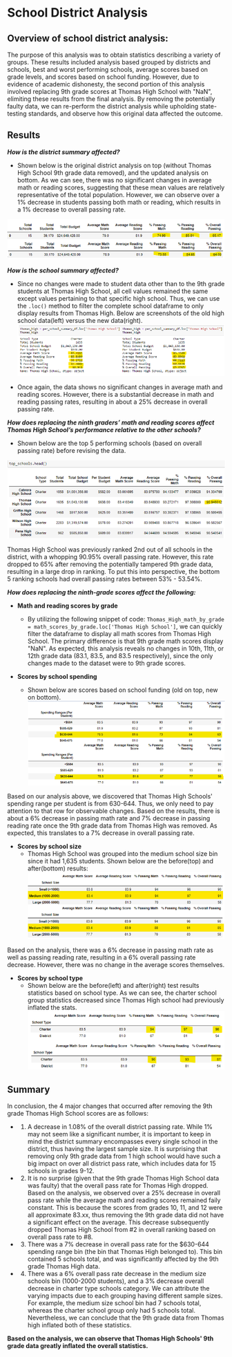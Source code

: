 # School District Analysis
## Overview of school district analysis:
The purpose of this analysis was to obtain statistics describing a variety of groups. These results included analysis based grouped by districts and schools, best and worst performing schools, average scores based on grade levels, and scores based on school funding. However, due to evidence of academic dishonesty, the second portion of this analysis involved replacing 9th grade scores at Thomas High School with "NaN", elimiting these results from the final analysis. By removing the potentially faulty data, we can re-perform the district analysis while upholding state-testing standards, and observe how this original data affected the outcome.

## Results
***How is the district summary affected?***
  - Shown below is the original district analysis on top (without Thomas High School 9th grade data removed), and the updated analysis on bottom. As we can see, there was no significant changes in average math or reading scores, suggesting that these mean values are relatively representative of the total population. However, we can observe over a 1% decrease in students passing both math or reading, which results in a 1% decrease to overall passing rate.   

  ![ScreenShots](/Resources/Resources/old_vs_new_district_analysis.png)

***How is the school summary affected?***
  - Since no changes were made to student data other than to the 9th grade students at Thomas High School, all cell values remained the same except values pertaining to that specific high school. Thus, we can use the `.loc()` method to filter the complete school dataframe to only display results from Thomas High. Below are screenshots of the old high school data(left) versus the new data(right). 
![ScreenShots](/Resources/Resources/old_vs_new_Thomas_High.png)

  - Once again, the data shows no significant changes in average math and reading scores. However, there is a substantial decrease in math and reading passing rates, resulting in about a 25% decrease in overall passing rate.   

***How does replacing the ninth graders’ math and reading scores affect Thomas High School’s performance relative to the other schools?***
  - Shown below are the top 5 performing schools (based on overall passing rate) before revising the data.
  
  ![ScreenShots](/Resources/Resources/top_schools_old.png)  

Thomas High School was previously ranked 2nd out of all schools in the district, with a whopping 90.95% overall passing rate. However, this rate dropped to 65% after removing the potentially tampered 9th grade data, resulting in a large drop in ranking. To put this into perspective, the bottom 5 ranking schools had overall passing rates between 53% - 53.54%.  

***How does replacing the ninth-grade scores affect the following:***
  - **Math and reading scores by grade**
    - By utilizing the following snippet of code: `Thomas_High_math_by_grade = math_scores_by_grade.loc['Thomas High School']`, we can quickly filter the dataframe to display all math scores from Thomas High School. The primary difference is that 9th grade math scores display "NaN". As expected, this analysis reveals no changes in 10th, 11th, or 12th grade data (83.1, 83.5, and 83.5 respectively), since the only changes made to the dataset were to 9th grade scores.
 
  - **Scores by school spending**
    - Shown below are scores based on school funding (old on top, new on bottom).
    ![ScreenShots](/Resources/Resources/old_vs_new_scores_by_funding.png)

Based on our analysis above, we discovered that Thomas High Schools' spending range per student is from 630-644. Thus, we only need to pay attention to that row for observable changes. Based on the results, there is about a 6% decrease in passing math rate and 7% decrease in passing reading rate once the 9th grade data from Thomas High was removed. As expected, this translates to a 7% decrease in overall passing rate.
    
  - **Scores by school size**
    - Thomas High School was grouped into the medium school size bin since it had 1,635 students. Shown below are the before(top) and after(bottom) results:
    ![ScreenShots](/Resources/Resources/old_vs_new_scores_by_size.png)
    
Based on the analysis, there was a 6% decrease in passing math rate as well as passing reading rate, resulting in a 6% overall passing rate decrease. However, there was no change in the average scores themselves.
    
  - **Scores by school type**
    - Shown below are the before(left) and after(right) test results statistics based on school type. As we can see, the charter school group statistics decreased since Thomas High school had previously inflated the stats.
    ![ScreenShots](/Resources/Resources/old_vs_new_by_type.png)
    
    
## Summary
In conclusion, the 4 major changes that occurred after removing the 9th grade Thomas High School scores are as follows:
  - 1. A decrease in 1.08% of the overall district passing rate. While 1% may not seem like a significant number, it is important to keep in mind the district summary encompasses every single school in the district, thus having the largest sample size. It is surprising that removing only 9th grade data from 1 high school would have such a big impact on over all district pass rate, which includes data for 15 schools in grades 9-12.
  - 2. It is no surprise (given that the 9th grade Thomas High School data was faulty) that the overall pass rate for Thomas High dropped. Based on the analysis, we observed over a 25% decrease in overall pass rate while the average math and reading scores remained faily constant. This is because the scores from grades 10, 11, and 12 were all approximate 83.xx, thus removing the 9th grade data did not have a significant effect on the average. This decrease subsequently dropped Thomas High School from #2 in overall ranking based on overall pass rate to #8. 
  - 3. There was a 7% decrease in overall pass rate for the $630-644 spending range bin (the bin that Thomas High belonged to). This bin contained 5 schools total, and was significantly affected by the 9th grade Thomas High data.
  - 4. There was a 6% overall pass rate decrease in the medium size schools bin (1000-2000 students), and a 3% decrease overall decrease in charter type schools category. We can attribute the varying impacts due to each grouping having different sample sizes. For example, the medium size school bin had 7 schools total, whereas the charter school group only had 5 schools total. Nevertheless, we can conclude that the 9th grade data from Thomas high inflated both of these statistics.  

**Based on the analysis, we can observe that Thomas High Schools' 9th grade data greatly inflated the overall statistics.**

